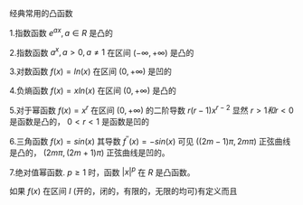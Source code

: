 经典常用的凸函数  

1.指数函数 $e^{ax}, a \in R$ 是凸的

2.指数函数 $a^{x} ,a >0 , a\neq 1$ 在区间 $(-\infty,+\infty)$ 是凸的

3.对数函数 $f(x)=ln(x)$ 在区间 $(0,+\infty)$ 是凹的

4.负熵函数 $f(x)=xln(x)$ 在区间 $(0,+\infty)$ 是凸的

5.对于幂函数 $f(x)=x^{r}$ 在区间 $(0,+\infty)$ 的二阶导数 $r(r-1)x^{r-2}$ 显然 $r >1 和 r < 0$ 是函数是凸的， $0 < r < 1$ 是函数是凹的


6.三角函数 $f(x)=sin(x)$ 其导数 $f^{''}(x)=-sin(x)$ 可见 $((2m-1)\pi,2m\pi)$ 正弦曲线是凸的， $(2m\pi,(2m+1)\pi)$ 正弦曲线是凹的。


7.绝对值幂函数. $p \geq 1$ 时，函数 $\left | x \right| ^{p}$ 在 $R$ 是凸函数。

如果 $f(x)$ 在区间 $I$ (开的，闭的，有限的，无限的均可)有定义而且



